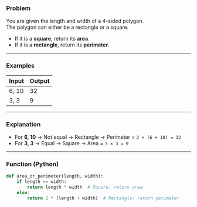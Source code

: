 ### Problem
You are given the length and width of a 4-sided polygon.  
The polygon can either be a rectangle or a square.

- If it is a **square**, return its **area**.  
- If it is a **rectangle**, return its **perimeter**.

---

### Examples
| Input | Output |
|--------|---------|
| 6, 10 | 32 |
| 3, 3  | 9  |

---

### Explanation
- For **6, 10** → Not equal → Rectangle → Perimeter = `2 × (6 + 10) = 32`
- For **3, 3** → Equal → Square → Area = `3 × 3 = 9`

---

### Function (Python)
```python
def area_or_perimeter(length, width):
    if length == width:
        return length * width  # Square: return area
    else:
        return 2 * (length + width)  # Rectangle: return perimeter

